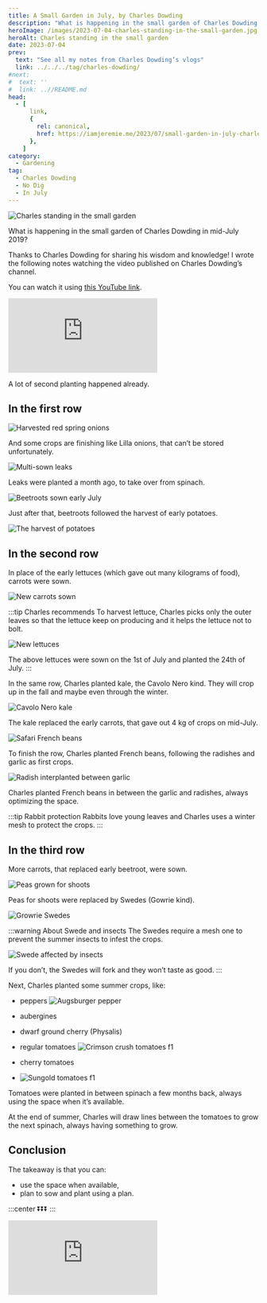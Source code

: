 ```yaml
---
title: A Small Garden in July, by Charles Dowding
description: "What is happening in the small garden of Charles Dowding in mid-July 2019?"
heroImage: /images/2023-07-04-charles-standing-in-the-small-garden.jpg
heroAlt: Charles standing in the small garden
date: 2023-07-04
prev:
  text: "See all my notes from Charles Dowding’s vlogs"
  link: ../../../tag/charles-dowding/
#next:
#  text: ''
#  link: ..//README.md
head:
  - [
      link,
      {
        rel: canonical,
        href: https://iamjeremie.me/2023/07/small-garden-in-july-charles-dowding,
      },
    ]
category:
  - Gardening
tag:
  - Charles Dowding
  - No Dig
  - In July
---
```


![Charles standing in the small garden](/images/2023-07-04-charles-standing-in-the-small-garden.jpg 'Credits: image taken from Charles Dowding’s vlog')

What is happening in the small garden of Charles Dowding in mid-July 2019?

Thanks to Charles Dowding for sharing his wisdom and knowledge! I wrote the following notes watching the video published on Charles Dowding’s channel.

<!-- more -->

You can watch it using [this YouTube link](https://www.youtube.com/watch?v=FF-AzoTg3EY).

<!-- markdownlint-disable MD033 -->
<p class="newsletter-wrapper"><iframe class="newsletter-embed" src="https://iamjeremie.substack.com/embed" frameborder="0" scrolling="no"></iframe></p>

A lot of second planting happened already.

## In the first row

![Harvested red spring onions](./images/harvested-red-spring-onions.jpg 'Credits: image from the vlog of Charles Dowding')

And some crops are finishing like Lilla onions, that can’t be stored unfortunately.

![Multi-sown leaks](./images/multi-sown-leaks.jpg 'Credits: image from the vlog of Charles Dowding')

Leaks were planted a month ago, to take over from spinach.

![Beetroots sown early July](./images/beetroots-sown-early-july.jpg 'Credits: image from the vlog of Charles Dowding')

Just after that, beetroots followed the harvest of early potatoes.

![The harvest of potatoes](./images/the-harvest-of-potatoes.jpg 'Credits: image from the vlog of Charles Dowding')

## In the second row

In place of the early lettuces (which gave out many kilograms of food), carrots were sown.

![New carrots sown](./images/new-carrots-sown.jpg 'Credits: image from the vlog of Charles Dowding')

:::tip Charles recommends To harvest lettuce, Charles picks only the outer leaves so that the lettuce keep on producing and it helps the lettuce not to bolt.

![New lettuces](./images/new-lettuces.jpg 'Credits: image from the vlog of Charles Dowding')

The above lettuces were sown on the 1st of July and planted the 24th of July. :::

In the same row, Charles planted kale, the Cavolo Nero kind. They will crop up in the fall and maybe even through the winter.

![Cavolo Nero kale](./images/cavolo-nero-kales.jpg 'Credits: image from the vlog of Charles Dowding')

The kale replaced the early carrots, that gave out 4 kg of crops on mid-July.

![Safari French beans](./images/safari-french-beans.jpg 'Credits: image from the vlog of Charles Dowding')

To finish the row, Charles planted French beans, following the radishes and garlic as first crops.

![Radish interplanted between garlic](./images/radish-interplanted-between-garlic.jpg 'Credits: image from the vlog of Charles Dowding')

Charles planted French beans in between the garlic and radishes, always optimizing the space.

:::tip Rabbit protection Rabbits love young leaves and Charles uses a winter mesh to protect the crops. :::

## In the third row

More carrots, that replaced early beetroot, were sown.

![Peas grown for shoots](./images/peas-grown-for-shoots.jpg 'Credits: image from the vlog of Charles Dowding')

Peas for shoots were replaced by Swedes (Gowrie kind).

![Growrie Swedes](./images/growrie-swedes.jpg 'Credits: image from the vlog of Charles Dowding')

:::warning About Swede and insects The Swedes require a mesh one to prevent the summer insects to infest the crops.

![Swede affected by insects](./images/swede-affected-by-insects.jpg 'Credits: image from the vlog of Charles Dowding')

If you don’t, the Swedes will fork and they won’t taste as good. :::

Next, Charles planted some summer crops, like:

- peppers ![Augsburger pepper](./images/augsburger-pepper.jpg 'Credits: image from the vlog of Charles Dowding')

- aubergines
- dwarf ground cherry (Physalis)
- regular tomatoes ![Crimson crush tomatoes f1](./images/crimson-crush-tomatoes-f1.jpg 'Credits: image from the vlog of Charles Dowding')

- cherry tomatoes
- ![Sungold tomatoes f1](./images/sungold-tomatoes-f1.jpg 'Credits: image from the vlog of Charles Dowding')

Tomatoes were planted in between spinach a few months back, always using the space when it’s available.

At the end of summer, Charles will draw lines between the tomatoes to grow the next spinach, always having something to grow.

## Conclusion

The takeaway is that you can:

- use the space when available,
- plan to sow and plant using a plan.

:::center ⏬⏬⏬ :::

<!-- markdownlint-disable MD033 -->
<p class="newsletter-wrapper"><iframe class="newsletter-embed" src="https://iamjeremie.substack.com/embed" frameborder="0" scrolling="no"></iframe></p>
